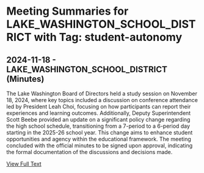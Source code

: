 # Meeting Summaries for LAKE_WASHINGTON_SCHOOL_DISTRICT with Tag: student-autonomy

## 2024-11-18 - LAKE_WASHINGTON_SCHOOL_DISTRICT (Minutes)

The Lake Washington Board of Directors held a study session on November 18, 2024, where key topics included a discussion on conference attendance led by President Leah Choi, focusing on how participants can report their experiences and learning outcomes. Additionally, Deputy Superintendent Scott Beebe provided an update on a significant policy change regarding the high school schedule, transitioning from a 7-period to a 6-period day starting in the 2025-26 school year. This change aims to enhance student opportunities and agency within the educational framework. The meeting concluded with the official minutes to be signed upon approval, indicating the formal documentation of the discussions and decisions made.

[View Full Text](https://raw.githubusercontent.com/VoronoiPerspectives/WashingtonStateSchoolBoardExplorer/refs/heads/main/data/countries/usa/states/wa/counties/king/school_boards/lake_washington_school_district/2024/2024-11-18-minutes.txt)

